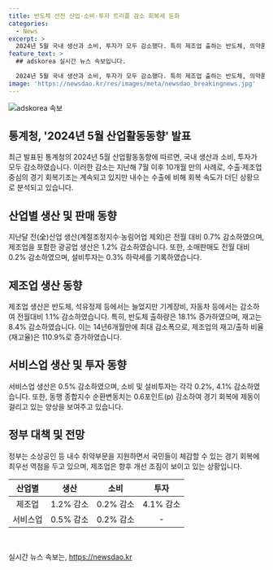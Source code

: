 ```yaml
---
title: 반도체 선전 산업·소비·투자 트리플 감소 회복세 둔화
categories:
  - News
excerpt: >
  2024년 5월 국내 생산과 소비, 투자가 모두 감소했다. 특히 제조업 출하는 반도체, 의약품 등에서 증가했지만 자동차, 전자부품 등에서 감소했다. 이에 정부는 수출 호조세로 경기 회복은 지속되나, 내수는 회복 속도가 더딘 상황이라고 분석하고 소상공인 등 내수 취약부문을 집중 지원할 계획이다. 또한, 제조업의 경우 개선 조짐이 있으며 6월에는 항공기, 반도체 장비 도입 등으로 개선이 예상된다.
feature_text: >
  ## adskorea 실시간 뉴스 속보입니다.

  2024년 5월 국내 생산과 소비, 투자가 모두 감소했다. 특히 제조업 출하는 반도체, 의약품 등에서 증가했지만 자동차, 전자부품 등에서 감소했다. 이에 정부는 수출 호조세로 경기 회복은 지속되나, 내수는 회복 속도가 더딘 상황이라고 분석하고 소상공인 등 내수 취약부문을 집중 지원할 계획이다. 또한, 제조업의 경우 개선 조짐이 있으며 6월에는 항공기, 반도체 장비 도입 등으로 개선이 예상된다.
image: 'https://newsdao.kr/res/images/meta/newsdao_breakingnews.jpg'
---
```


<p><img src="https://newsdao.kr/res/images/meta/newsdao_breakingnews.jpg" alt="adskorea 속보" /></p>

<h2 data-ke-size="size26">통계청, '2024년 5월 산업활동동향' 발표</h2>

<p data-ke-size="size16">최근 발표된 통계청의 2024년 5월 산업활동동향에 따르면, 국내 생산과 소비, 투자가 모두 감소하였습니다. 이러한 감소는 지난해 7월 이후 10개월 만의 사례로, 수출·제조업 중심의 경기 회복기조는 계속되고 있지만 내수는 수출에 비해 회복 속도가 더딘 상황으로 분석되고 있습니다.</p>

<h2 data-ke-size="size26">산업별 생산 및 판매 동향</h2>

<p data-ke-size="size16">지난달 전(全)산업 생산(계절조정지수·농림어업 제외)은 전월 대비 0.7% 감소하였으며, 제조업을 포함한 광공업 생산은 1.2% 감소하였습니다. 또한, 소매판매도 전월 대비 0.2% 감소하였으며, 설비투자는 0.3% 하락세를 기록하였습니다.</p>

<h2 data-ke-size="size26">제조업 생산 동향</h2>

<p data-ke-size="size16">제조업 생산은 반도체, 석유정제 등에서는 늘었지만 기계장비, 자동차 등에서는 감소하여 전월대비 1.1% 감소하였습니다. 특히, 반도체 출하량은 18.1% 증가하였으며, 재고는 8.4% 감소하였습니다. 이는 14년6개월만에 최대 감소폭으로, 제조업의 재고/출하 비율(재고율)은 110.9%로 증가하였습니다.</p>

<h2 data-ke-size="size26">서비스업 생산 및 투자 동향</h2>

<p data-ke-size="size16">서비스업 생산은 0.5% 감소하였으며, 소비 및 설비투자는 각각 0.2%, 4.1% 감소하였습니다. 또한, 동행 종합지수 순환변동치는 0.6포인트(p) 감소하여 경기 회복에 제동이 걸리고 있는 양상을 보여주고 있습니다.</p>

<h2 data-ke-size="size26">정부 대책 및 전망</h2>

<p data-ke-size="size16">정부는 소상공인 등 내수 취약부문을 지원하면서 국민들이 체감할 수 있는 경기 회복에 최우선 역점을 두고 있으며, 제조업은 향후 개선 조짐이 보이고 있는 상황입니다.</p>

<table>
    <thead>
        <tr>
            <th style="text-align: center;">산업별</th>
            <th style="text-align: center;">생산</th>
            <th style="text-align: center;">소비</th>
            <th style="text-align: center;">투자</th>
        </tr>
    </thead>
    <tbody>
        <tr>
            <td style="text-align: center;">제조업</td>
            <td style="text-align: center;">1.2% 감소</td>
            <td style="text-align: center;">0.2% 감소</td>
            <td style="text-align: center;">4.1% 감소</td>
        </tr>
        <tr>
            <td style="text-align: center;">서비스업</td>
            <td style="text-align: center;">0.5% 감소</td>
            <td style="text-align: center;">0.2% 감소</td>
            <td style="text-align: center;">-</td>
        </tr>
    </tbody>
</table>

<p data-ke-size="size16">&nbsp;</p>
실시간 뉴스 속보는, <a href="https://newsdao.kr" rel="dofollow">https://newsdao.kr</a>


